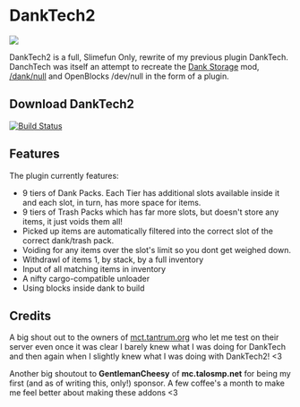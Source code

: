# DankTech2
<img src="https://github.com/Sefiraat/DankTech2/blob/master/images/logo/logo_large.png">


DankTech2 is a full, Slimefun Only, rewrite of my previous plugin DankTech. DanchTech was itself an attempt to recreate the [Dank Storage](https://www.curseforge.com/minecraft/mc-mods/dank-storage) mod, [/dank/null](https://www.curseforge.com/minecraft/mc-mods/dank-null) and OpenBlocks /dev/null in the form of a plugin.

## Download DankTech2

[![Build Status](https://thebusybiscuit.github.io/builds/Sefiraat/DankTech2/master/badge.svg)](https://thebusybiscuit.github.io/builds/Sefiraat/DankTech2/master)

## Features
The plugin currently features:
* 9 tiers of Dank Packs. Each Tier has additional slots available inside it and each slot, in turn, has more space for items.
* 9 tiers of Trash Packs which has far more slots, but doesn't store any items, it just voids them all!
* Picked up items are automatically filtered into the correct slot of the correct dank/trash pack.
* Voiding for any items over the slot's limit so you dont get weighed down.
* Withdrawl of items 1, by stack, by a full inventory
* Input of all matching items in inventory
* A nifty cargo-compatible unloader
* Using blocks inside dank to build

## Credits
A big shout out to the owners of [mct.tantrum.org](https://mct.enjin.com/) who let me test on their server even once it was clear I barely knew what I was doing for DankTech and then again when I slightly knew what I was doing with DankTech2! <3

Another big shoutout to **GentlemanCheesy** of **mc.talosmp.net** for being my first (and as of writing this, only!) sponsor. A few coffee's a month to make me feel better about making these addons <3
